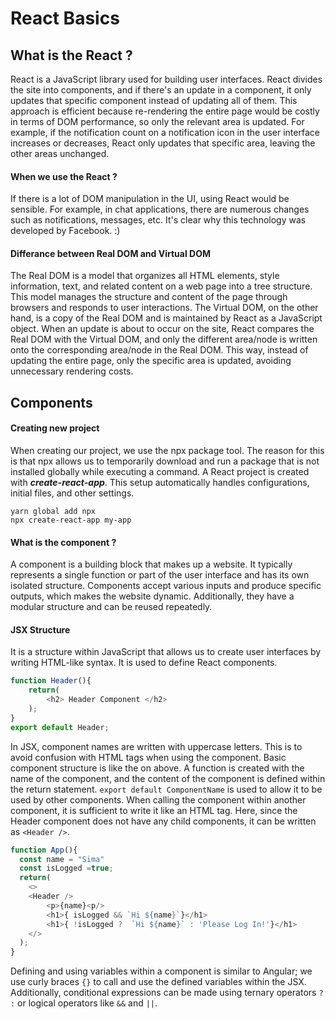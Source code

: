 # React Basics
## What is the React ?
React is a JavaScript library used for building user interfaces. React divides the site into components, and if there's an update in a component, it only updates that specific component instead of updating all of them. This approach is efficient because re-rendering the entire page would be costly in terms of DOM performance, so only the relevant area is updated. For example, if the notification count on a notification icon in the user interface increases or decreases, React only updates that specific area, leaving the other areas unchanged.

#### When we use the React ?
If there is a lot of DOM manipulation in the UI, using React would be sensible. For example, in chat applications, there are numerous changes such as notifications, messages, etc. It's clear why this technology was developed by Facebook. :)

#### Differance between Real DOM and Virtual DOM
The Real DOM is a model that organizes all HTML elements, style information, text, and related content on a web page into a tree structure. This model manages the structure and content of the page through browsers and responds to user interactions. The Virtual DOM, on the other hand, is a copy of the Real DOM and is maintained by React as a JavaScript object. When an update is about to occur on the site, React compares the Real DOM with the Virtual DOM, and only the different area/node is written onto the corresponding area/node in the Real DOM. This way, instead of updating the entire page, only the specific area is updated, avoiding unnecessary rendering costs.

## Components
#### Creating new project
When creating our project, we use the npx package tool. The reason for this is that npx allows us to temporarily download and run a package that is not installed globally while executing a command. A React project is created with ***create-react-app***. This setup automatically handles configurations, initial files, and other settings.
```
yarn global add npx
npx create-react-app my-app
```
#### What is the component ?

A component is a building block that makes up a website. It typically represents a single function or part of the user interface and has its own isolated structure. Components accept various inputs and produce specific outputs, which makes the website dynamic. Additionally, they have a modular structure and can be reused repeatedly.
#### JSX Structure
It is a structure within JavaScript that allows us to create user interfaces by writing HTML-like syntax. It is used to define React components.
```js
function Header(){
	return(
		<h2> Header Component </h2>
	);
}
export default Header;
```
In JSX, component names are written with uppercase letters. This is to avoid confusion with HTML tags when using the component.
Basic component structure is like the on above. A function is created with the name of the component, and the content of the component is defined within the return statement. ```export default ComponentName``` is used to allow it to be used by other components.
When calling the component within another component, it is sufficient to write it like an HTML tag. Here, since the Header component does not have any child components, it can be written as ```<Header />```.
```js
function App(){
  const name = "Sima"
  const isLogged =true;
  return(
    <>
	<Header />
	 	<p>{name}<p/>
    	<h1>{ isLogged && `Hi ${name}`}</h1>
    	<h1>{ !isLogged ?  `Hi ${name}` : 'Please Log In!'}</h1>
    </>
  );
}
```
Defining and using variables within a component is similar to Angular; we use curly braces ```{}``` to call and use the defined variables within the JSX.
Additionally, conditional expressions can be made using ternary operators ```? :``` or logical operators like ```&&``` and ```||```.